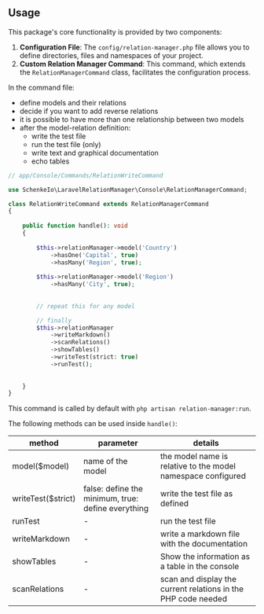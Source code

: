 
## Usage

This package's core functionality is provided by two components:
1) **Configuration File**: The `config/relation-manager.php` file allows you to define directories, files and namespaces of your project.
2) **Custom Relation Manager Command**: This command, which extends the `RelationManagerCommand` class, facilitates the configuration process.

In the command file:
- define models and their relations
- decide if you want to add reverse relations
- it is possible to have more than one relationship between two models 
- after the model-relation definition:
    - write the test file
    - run the test file (only)
    - write text and graphical documentation
    - echo tables

```php
// app/Console/Commands/RelationWriteCommand

use SchenkeIo\LaravelRelationManager\Console\RelationManagerCommand;

class RelationWriteCommand extends RelationManagerCommand 
{
    
    public function handle(): void
    {       
        
        $this->relationManager->model('Country')
            ->hasOne('Capital', true)
            ->hasMany('Region', true);
            
        $this->relationManager->model('Region')
            ->hasMany('City', true);
            
                        
        // repeat this for any model    

        // finally 
        $this->relationManager
            ->writeMarkdown()
            ->scanRelations()
            ->showTables()
            ->writeTest(strict: true)
            ->runTest();
                   
        
    }    
}

```

This command is called by default with `php artisan relation-manager:run`.

The following methods can be used inside `handle()`:

| method             | parameter                                          | details                                                       |
|--------------------|----------------------------------------------------|---------------------------------------------------------------|
| model($model)      | name of the model                                  | the model name is relative to the model namespace configured  |
| writeTest($strict) | false: define the minimum, true: define everything | write the test file as defined                                |
| runTest            | -                                                  | run the test file                                             |
| writeMarkdown      | -                                                  | write a markdown file with the documentation                  |
| showTables         | -                                                  | Show the information as a table in the console                |
| scanRelations      | -                                                  | scan and display the current relations in the PHP code needed |
